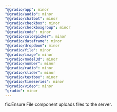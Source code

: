 ```yaml
---
"@gradio/app": minor
"@gradio/audio": minor
"@gradio/chatbot": minor
"@gradio/checkbox": minor
"@gradio/checkboxgroup": minor
"@gradio/code": minor
"@gradio/colorpicker": minor
"@gradio/dataframe": minor
"@gradio/dropdown": minor
"@gradio/file": minor
"@gradio/image": minor
"@gradio/model3d": minor
"@gradio/number": minor
"@gradio/radio": minor
"@gradio/slider": minor
"@gradio/textbox": minor
"@gradio/timeseries": minor
"@gradio/video": minor
"gradio": minor
---
```


fix:Ensure File component uploads files to the server.
